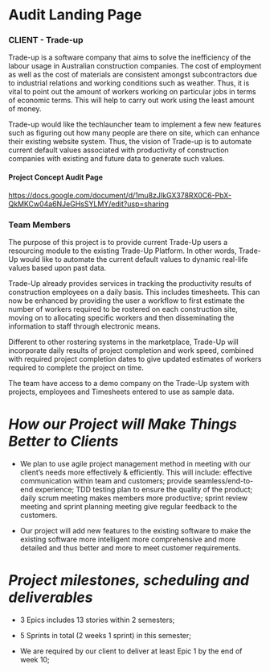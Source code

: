 # Audit Landing Page

### CLIENT - Trade-up
Trade-up is a software company that aims to solve the inefficiency of the labour usage in Australian construction companies. The cost of employment as well as the cost of materials are consistent amongst subcontractors due to industrial relations and working conditions such as weather. Thus, it is vital to point out the amount of workers working on particular jobs in terms of economic terms. This will help to carry out work using the least amount of money.

Trade-up would like the techlauncher team to implement a few new features such as figuring out how many people are there on site, which can enhance their existing website system. Thus, the vision of Trade-up is to automate current default values associated with productivity of construction companies with existing and future data to generate such values.

#### Project Concept Audit Page
https://docs.google.com/document/d/1mu8zJIkGX378RX0C6-PbX-QkMKCw04a6NJeGHsSYLMY/edit?usp=sharing


### Team Members
The purpose of this project is to provide current Trade-Up users a resourcing module to the existing Trade-Up Platform. In other words, Trade-Up would like to automate the current default values to dynamic real-life values based upon past data. 

Trade-Up already provides services in tracking the productivity results of construction employees on a daily basis. This includes timesheets. This can now be enhanced by providing the user a workflow to first estimate the number of workers required to be rostered on each construction site, moving on to allocating specific workers and then disseminating the information to staff through electronic means. 

Different to other rostering systems in the marketplace, Trade-Up will incorporate daily results of project completion and work speed, combined with required project completion dates to give updated estimates of workers required to complete the project on time. 

The team have access to a demo company on the Trade-Up system with projects, employees and Timesheets entered to use as sample data. 


# _How our Project will Make Things Better to Clients_
- We plan to use agile project management method in meeting with our client’s needs more effectively & efficiently. This will include: effective communication within team and customers; provide seamless/end-to-end experience; TDD testing plan to ensure the quality of the product; daily scrum meeting makes members more productive; sprint review meeting and sprint planning meeting give regular feedback to the customers.

- Our project will add new features to the existing software to make the existing software more intelligent more comprehensive and more detailed and thus better and more to meet customer requirements.



# _Project milestones, scheduling and deliverables_
- 3 Epics includes 13 stories within 2 semesters; 

- 5 Sprints in total (2 weeks 1 sprint) in this semester; 

- We are required by our client to deliver at least Epic 1 by the end of week 10;
